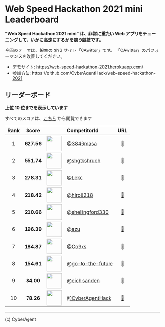 # Web Speed Hackathon 2021 mini Leaderboard

**"Web Speed Hackathon 2021 mini" は、非常に重たい Web アプリをチューニングして、いかに高速にするかを競う競技です。**

今回のテーマは、架空の SNS サイト「CAwitter」です。
「CAwitter」のパフォーマンスを改善してください。

- デモサイト: https://web-speed-hackathon-2021.herokuapp.com/
- 参加方法: https://github.com/CyberAgentHack/web-speed-hackathon-2021

## リーダーボード

**上位 10 位までを表示しています**

すべてのスコアは、[こちら](./score.csv) から閲覧できます

<!-- leaderboard:start -->

|Rank|Score||CompetitorId|URL|
|:--:|:--:|:--:|:--|:--:|
|1|**627.56**|<img alt="" width="50" height="50" src="https://github.com/3846masa.png?size=100"/>|[@3846masa](https://github.com/3846masa)|[:link:](https://sandbox-wsh-2021.an.r.appspot.com/)|
|2|**551.74**|<img alt="" width="50" height="50" src="https://github.com/shgtkshruch.png?size=100"/>|[@shgtkshruch](https://github.com/shgtkshruch)|[:link:](https://ca-web-speed-hackathon-2021.herokuapp.com/)|
|3|**278.31**|<img alt="" width="50" height="50" src="https://github.com/Leko.png?size=100"/>|[@Leko](https://github.com/Leko)|[:link:](https://leko-web-speed-hackathon-2021.herokuapp.com/)|
|4|**218.42**|<img alt="" width="50" height="50" src="https://github.com/hiro0218.png?size=100"/>|[@hiro0218](https://github.com/hiro0218)|[:link:](https://web-speed-hackathon-2021-hiro.herokuapp.com/)|
|5|**210.66**|<img alt="" width="50" height="50" src="https://github.com/shellingford330.png?size=100"/>|[@shellingford330](https://github.com/shellingford330)|[:link:](https://ca-writter.herokuapp.com/)|
|6|**196.39**|<img alt="" width="50" height="50" src="https://github.com/azu.png?size=100"/>|[@azu](https://github.com/azu)|[:link:](https://web-speed-hackathon-2021-azu.herokuapp.com/)|
|7|**184.87**|<img alt="" width="50" height="50" src="https://github.com/Co9xs.png?size=100"/>|[@Co9xs](https://github.com/Co9xs)|[:link:](https://web-speed-hackathon-2021-co9xs.herokuapp.com/)|
|8|**154.61**|<img alt="" width="50" height="50" src="https://github.com/go-to-the-future.png?size=100"/>|[@go-to-the-future](https://github.com/go-to-the-future)|[:link:](https://web-speed-hackathon-2021-kr.herokuapp.com/)|
|9|**84.00**|<img alt="" width="50" height="50" src="https://github.com/eichisanden.png?size=100"/>|[@eichisanden](https://github.com/eichisanden)|[:link:](https://powerful-chamber-16064.herokuapp.com/)|
|10|**78.26**|<img alt="" width="50" height="50" src="https://github.com/CyberAgentHack.png?size=100"/>|[@CyberAgentHack](https://github.com/CyberAgentHack)|[:link:](https://web-speed-hackathon-2021.herokuapp.com/)|

<!-- leaderboard:end -->

---

(c) CyberAgent
